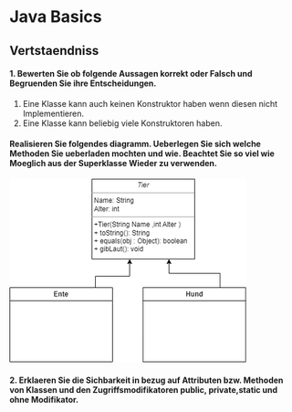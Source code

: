 # Java Basics
## Vertstaendniss 
#### 1. Bewerten Sie ob folgende Aussagen korrekt oder Falsch und Begruenden Sie ihre Entscheidungen.
  1. Eine Klasse kann auch keinen Konstruktor haben wenn diesen nicht Implementieren.
  2. Eine Klasse kann beliebig viele Konstruktoren haben.
#### Realisieren Sie folgendes diagramm. Ueberlegen Sie sich welche Methoden Sie ueberladen mochten und wie. Beachtet Sie so viel wie Moeglich aus der Superklasse Wieder zu verwenden. 
![uml](../images/ias.png)

#### 2. Erklaeren Sie die Sichbarkeit in bezug auf Attributen bzw. Methoden von Klassen und den Zugriffsmodifikatoren **public**, **private**,**static** und ohne Modifikator.

